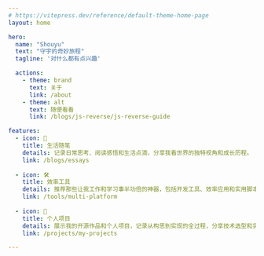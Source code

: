 ```yaml
---
# https://vitepress.dev/reference/default-theme-home-page
layout: home

hero:
  name: "Shouyu"
  text: "守宇的奇妙旅程"
  tagline: '对什么都有点兴趣'

  actions:
    - theme: brand
      text: 关于
      link: /about
    - theme: alt
      text: 随便看看
      link: /blogs/js-reverse/js-reverse-guide

features:
  - icon: 📝
    title: 生活随笔
    details: 记录日常思考、阅读感悟和生活点滴，分享我看世界的独特视角和成长历程。
    link: /blogs/essays
    
  - icon: 🛠️
    title: 效率工具
    details: 推荐那些让我工作和学习事半功倍的神器，包括开发工具、效率应用和实用脚本。
    link: /tools/multi-platform
    
  - icon: 🚀
    title: 个人项目
    details: 展示我的开源作品和个人项目，记录从构思到实现的全过程，分享技术选型和实现细节。
    link: /projects/my-projects

---
```


